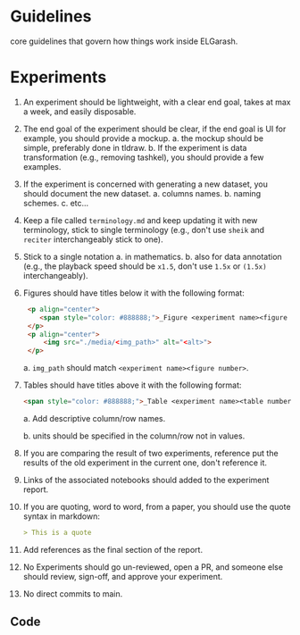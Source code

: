 # Guidelines

core guidelines that govern how things work inside ELGarash.

# Experiments

1. An experiment should be lightweight, with a clear end goal, takes at max a week, and easily disposable.
2. The end goal of the experiment should be clear, if the end goal is UI for example, you should provide a mockup.
   a. the mockup should be simple, preferably done in tldraw.
   b. If the experiment is data transformation (e.g., removing tashkel), you should provide a few examples.
3. If the experiment is concerned with generating a new dataset, you should document the new dataset.
   a. columns names.
   b. naming schemes.
   c. etc...
4. Keep a file called `terminology.md` and keep updating it with new terminology, stick to single terminology (e.g., don't use `sheik` and `reciter` interchangeably stick to one).
5. Stick to a single notation
   a. in mathematics.
   b. also for data annotation (e.g., the playback speed should be `x1.5`, don't use `1.5x` or `(1.5x)` interchangeably).
6. Figures should have titles below it with the following format:

   ```md
    <p align="center">
       <span style="color: #888888;">_Figure <experiment name><figure number>_: <description>.</span>
    </p>
    <p align="center">
        <img src="./media/<img_path>" alt="<alt>">
    </p>
   ```

   a. `img_path` should match `<experiment name><figure number>`.

7. Tables should have titles above it with the following format:

   ```md
   <span style="color: #888888;">_Table <experiment name><table number>_: <description>.</span>
   ```

   a. Add descriptive column/row names.

   b. units should be specified in the column/row not in values.

8. If you are comparing the result of two experiments, reference put the results of the old experiment in the current one, don't reference it.

9. Links of the associated notebooks should added to the experiment report.

10. If you are quoting, word to word, from a paper, you should use the quote syntax in markdown:

    ```md
    > This is a quote
    ```

11. Add references as the final section of the report.

12. No Experiments should go un-reviewed, open a PR, and someone else should review, sign-off, and approve your experiment.

13. No direct commits to main.

## Code
